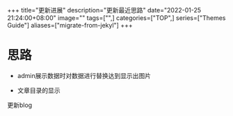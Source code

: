 +++
title="更新进展"
description="更新最近思路"
date="2022-01-25 21:24:00+08:00"
image=""
tags=["",]
categories=["TOP",]
series=["Themes Guide"]
aliases=["migrate-from-jekyl"]
+++
# 思路
- admin展示数据时对数据进行替换达到显示出图片
- 文章目录的显示
更新blog